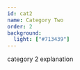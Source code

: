 ```yaml
---
id: cat2
name: Category Two
order: 2
background:
  light: ["#713439"]
---
```


category 2 explanation
